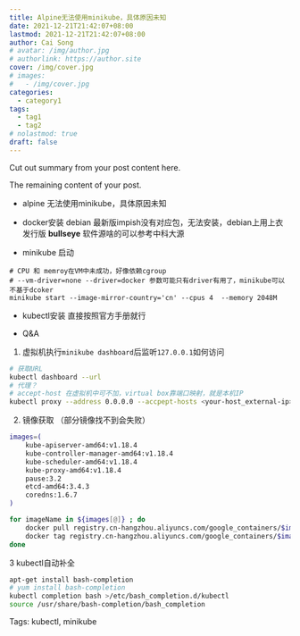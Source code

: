 ```yaml
---
title: Alpine无法使用minikube，具体原因未知
date: 2021-12-21T21:42:07+08:00
lastmod: 2021-12-21T21:42:07+08:00
author: Cai Song
# avatar: /img/author.jpg
# authorlink: https://author.site
cover: /img/cover.jpg
# images:
#   - /img/cover.jpg
categories:
  - category1
tags:
  - tag1
  - tag2
# nolastmod: true
draft: false
---
```


Cut out summary from your post content here.

<!--more-->

The remaining content of your post.
* alpine 无法使用minikube，具体原因未知

* docker安装
debian 最新版impish没有对应包，无法安装，debian上用上衣发行版 **bullseye**
软件源啥的可以参考中科大源

* minikube 启动
```shell
# CPU 和 memroy在VM中未成功，好像依赖cgroup
# --vm-driver=none --driver=docker 参数可能只有driver有用了，minikube可以不基于dcoker
minikube start --image-mirror-country='cn' --cpus 4  --memory 2048M 
```

* kubectl安装
直接按照官方手册就行

* Q&A
1. 虚拟机执行`minikube dashboard`后监听`127.0.0.1`如何访问
```bash
# 获取URL
kubectl dashboard --url
# 代理？
# accept-host 在虚拟机中可不加，virtual box靠端口映射，就是本机IP
kubectl proxy --address 0.0.0.0 --accpept-hosts <your-host_external-ip>
```
2. 镜像获取 （部分镜像找不到会失败）
```bash
images=(
    kube-apiserver-amd64:v1.18.4
    kube-controller-manager-amd64:v1.18.4
    kube-scheduler-amd64:v1.18.4
    kube-proxy-amd64:v1.18.4
    pause:3.2
    etcd-amd64:3.4.3
    coredns:1.6.7
)

for imageName in ${images[@]} ; do
    docker pull registry.cn-hangzhou.aliyuncs.com/google_containers/$imageName
    docker tag registry.cn-hangzhou.aliyuncs.com/google_containers/$imageName k8s.gcr.io/$imageName
done
```

3 kubectl自动补全
```bash
apt-get install bash-completion
# yum install bash-completion
kubectl completion bash >/etc/bash_completion.d/kubectl
source /usr/share/bash-completion/bash_completion
```



Tags:
  kubectl, minikube